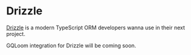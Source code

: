 # Drizzle

[Drizzle](https://orm.drizzle.team/) is a modern TypeScript ORM developers wanna use in their next project.

GQLoom integration for Drizzle will be coming soon.
